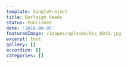 ```yaml
---
template: SingleProject
title: Burleigh Heads
status: Published
date: '2018-09-05'
featuredImage: /images/uploads/dsc_0041.jpg
excerpt: test
gallery: []
accordion: []
categories: []
---
```


